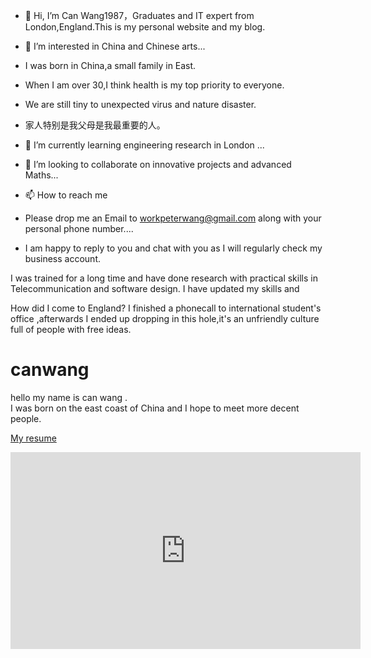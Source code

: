 - 👋 Hi, I’m Can Wang1987，Graduates and IT expert from London,England.This is my personal website and my blog.
- 👀 I’m interested in China and Chinese arts...
- I was born in China,a small family in East.
- When I am over 30,I think health is my top priority to everyone.
- We are still tiny to unexpected virus and nature disaster.
-   家人特别是我父母是我最重要的人。


- 🌱 I’m currently learning engineering research in London ...
- 💞️ I’m looking to collaborate on innovative projects and advanced Maths...
- 📫 How to reach me 
- Please drop me an Email to workpeterwang@gmail.com along with your personal phone number....
- I am happy to reply to you and chat with you as I will regularly check my business account.

I was trained for a long time and have done research with practical skills in Telecommunication and software design.
I have updated my skills and 

How did I come to England?
I finished a phonecall to international student's office ,afterwards I ended up dropping in this hole,it's an unfriendly culture full of people with free ideas.


# canwang
<p>hello my name is can wang .<br/>I was born on the east coast of China and I hope to meet more decent people.</p>
<a href="https://drive.google.com/file/d/1U4WR0645_DWYejGvzRRHOJF3pioJ4Bnh/view?usp=sharing">My resume</a></p>


<iframe width="560" height="315" src="https://www.youtube.com/embed/femWpUQRKFY" title="YouTube video player" frameborder="0" allow="accelerometer; autoplay; clipboard-write; encrypted-media; gyroscope; picture-in-picture" allowfullscreen></iframe>


<!---
CanWang1987/CanWang1987 is a ✨ special ✨ repository because its `README.md` (this file) appears on your GitHub profile.
You can click the Preview link to take a look at your changes.
--->
